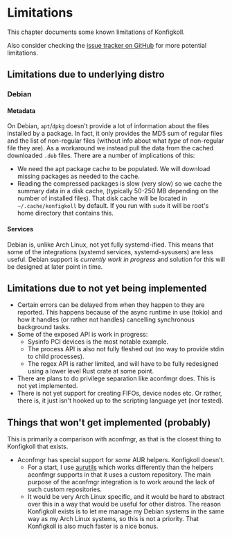 # Limitations

This chapter documents some known limitations of Konfigkoll.

Also consider checking the
[issue tracker on GitHub](https://github.com/VorpalBlade/paketkoll/issues)
for more potential limitations.

## Limitations due to underlying distro

### Debian

#### Metadata

On Debian, `apt`/`dpkg` doesn't provide a lot of information about the files
installed by a package. In fact, it only provides the MD5 sum of regular files
and the list of non-regular files (without info about what *type* of non-regular
file they are). As a workaround we instead pull the data from the cached downloaded
`.deb` files. There are a number of implications of this:

* We need the apt package cache to be populated. We will download missing packages
  as needed to the cache.
* Reading the compressed packages is slow (very slow) so we cache the summary
  data in a disk cache, (typically 50-250 MB depending on the number of
  installed files). That disk cache will be located in `~/.cache/konfigkoll` by
  default. If you run with `sudo` it will be root's home directory that contains
  this.

#### Services

Debian is, unlike Arch Linux, not yet fully systemd-ified. This means that some
of the integrations (systemd services, systemd-sysusers) are less useful. Debian
support is *currently work in progress* and solution for this will be designed
at later point in time.

## Limitations due to not yet being implemented

* Certain errors can be delayed from when they happen to they are reported.
  This happens because of the async runtime in use (tokio) and how it handles
  (or rather not handles) cancelling synchronous background tasks.
* Some of the exposed API is work in progress:
  * Sysinfo PCI devices is the most notable example.
  * The process API is also not fully fleshed out (no way to provide stdin
    to child processes).
  * The regex API is rather limited, and will have to be fully redesigned using
    a lower level Rust crate at some point.
* There are plans to do privilege separation like aconfmgr does. This is not yet
  implemented.
* There is not yet support for creating FIFOs, device nodes etc. Or rather, there is,
  it just isn't hooked up to the scripting language yet (nor tested).

## Things that won't get implemented (probably)

This is primarily a comparison with aconfmgr, as that is the closest thing to
Konfigkoll that exists.

* Aconfmgr has special support for *some* AUR helpers. Konfigkoll doesn't.
  * For a start, I use [aurutils] which works differently than the helpers
    aconfmgr supports in that it uses a custom repository. The main purpose
    of the aconfmgr integration is to work around the lack of such custom
    repositories.
  * It would be very Arch Linux specific, and it would be hard to abstract
    over this in a way that would be useful for other distros. The reason
    Konfigkoll exists is to let me manage my Debian systems in the same way
    as my Arch Linux systems, so this is not a priority. That Konfigkoll is
    also much faster is a nice bonus.

[aurutils]: https://github.com/aurutils/aurutils
